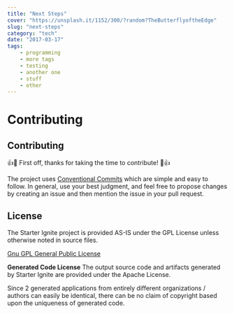 ```yaml
---
title: "Next Steps"
cover: "https://unsplash.it/1152/300/?random?TheButterflyoftheEdge"
slug: "next-steps"
category: "tech"
date: "2017-03-17"
tags:
    - programming
    - more tags
    - testing
    - another one
    - stuff
    - other
---
```

# Contributing

## Contributing

👍🎉 First off, thanks for taking the time to contribute! 🎉👍

The project uses [Conventional Commits](https://conventionalcommits.org/) which are simple and easy to follow. In general, use your best judgment, and feel free to propose changes by creating an issue and then mention the issue in your pull request.

## License

The Starter Ignite project is provided AS-IS under the GPL License unless otherwise
noted in source files.

[Gnu GPL General Public License](https://www.gnu.org/licenses/gpl-3.0.en.html)

**Generated Code License** The output source code and artifacts generated by Starter Ignite
are provided under the Apache License.

Since 2 generated applications from entirely different organizations / authors can
easily be identical, there can be no claim of copyright based upon the uniqueness of
generated code.
